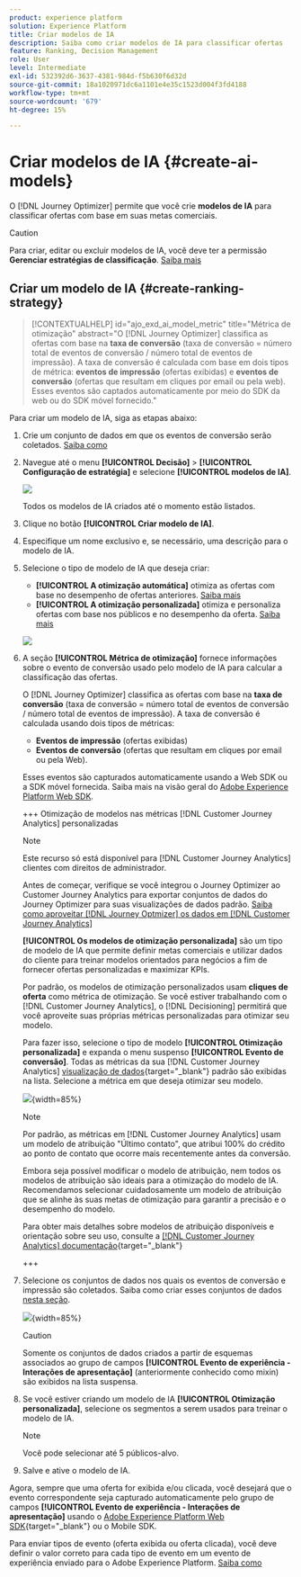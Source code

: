 ```yaml
---
product: experience platform
solution: Experience Platform
title: Criar modelos de IA
description: Saiba como criar modelos de IA para classificar ofertas
feature: Ranking, Decision Management
role: User
level: Intermediate
exl-id: 532392d6-3637-4381-984d-f5b630f6d32d
source-git-commit: 18a1020971dc6a1101e4e35c1523d004f3fd4188
workflow-type: tm+mt
source-wordcount: '679'
ht-degree: 15%

---
```


# Criar modelos de IA {#create-ai-models}

O [!DNL Journey Optimizer] permite que você crie **modelos de IA** para classificar ofertas com base em suas metas comerciais.

>[!CAUTION]
>
>Para criar, editar ou excluir modelos de IA, você deve ter a permissão **Gerenciar estratégias de classificação**. [Saiba mais](../../administration/high-low-permissions.md#manage-ranking-strategies)

## Criar um modelo de IA {#create-ranking-strategy}

>[!CONTEXTUALHELP]
>id="ajo_exd_ai_model_metric"
>title="Métrica de otimização"
>abstract="O [!DNL Journey Optimizer] classifica as ofertas com base na **taxa de conversão** (taxa de conversão = número total de eventos de conversão / número total de eventos de impressão). A taxa de conversão é calculada com base em dois tipos de métrica: **eventos de impressão** (ofertas exibidas) e **eventos de conversão** (ofertas que resultam em cliques por email ou pela web). Esses eventos são captados automaticamente por meio do SDK da web ou do SDK móvel fornecido."

Para criar um modelo de IA, siga as etapas abaixo:

1. Crie um conjunto de dados em que os eventos de conversão serão coletados. [Saiba como](../data-collection/create-dataset.md)

1. Navegue até o menu **[!UICONTROL Decisão]** > **[!UICONTROL Configuração de estratégia]** e selecione **[!UICONTROL modelos de IA]**.

   ![](../assets/ai-model-list.png)

   Todos os modelos de IA criados até o momento estão listados.

1. Clique no botão **[!UICONTROL Criar modelo de IA]**.

1. Especifique um nome exclusivo e, se necessário, uma descrição para o modelo de IA.

1. Selecione o tipo de modelo de IA que deseja criar:

   * **[!UICONTROL A otimização automática]** otimiza as ofertas com base no desempenho de ofertas anteriores. [Saiba mais](auto-optimization-model.md)
   * **[!UICONTROL A otimização personalizada]** otimiza e personaliza ofertas com base nos públicos e no desempenho da oferta. [Saiba mais](personalized-optimization-model.md)

   ![](../assets/ai-model-types.png)

1. A seção **[!UICONTROL Métrica de otimização]** fornece informações sobre o evento de conversão usado pelo modelo de IA para calcular a classificação das ofertas.

   O [!DNL Journey Optimizer] classifica as ofertas com base na **taxa de conversão** (taxa de conversão = número total de eventos de conversão / número total de eventos de impressão). A taxa de conversão é calculada usando dois tipos de métricas:
   * **Eventos de impressão** (ofertas exibidas)
   * **Eventos de conversão** (ofertas que resultam em cliques por email ou pela Web).

   Esses eventos são capturados automaticamente usando a Web SDK ou a SDK móvel fornecida. Saiba mais na visão geral do [Adobe Experience Platform Web SDK](https://experienceleague.adobe.com/docs/experience-platform/edge/home.html).

   +++ Otimização de modelos nas métricas [!DNL Customer Journey Analytics] personalizadas

   >[!NOTE]
   >
   >Este recurso só está disponível para [!DNL Customer Journey Analytics] clientes com direitos de administrador.
   >
   >Antes de começar, verifique se você integrou o Journey Optimizer ao Customer Journey Analytics para exportar conjuntos de dados do Journey Optimizer para suas visualizações de dados padrão. [Saiba como aproveitar [!DNL Journey Optmizer] os dados em [!DNL Customer Journey Analytics]](../../reports/cja-ajo.md)

   **[!UICONTROL Os modelos de otimização personalizada]** são um tipo de modelo de IA que permite definir metas comerciais e utilizar dados do cliente para treinar modelos orientados para negócios a fim de fornecer ofertas personalizadas e maximizar KPIs.

   Por padrão, os modelos de otimização personalizados usam **cliques de oferta** como métrica de otimização. Se você estiver trabalhando com o [!DNL Customer Journey Analytics], o [!DNL Decisioning] permitirá que você aproveite suas próprias métricas personalizadas para otimizar seu modelo.

   Para fazer isso, selecione o tipo de modelo **[!UICONTROL Otimização personalizada]** e expanda o menu suspenso **[!UICONTROL Evento de conversão]**. Todas as métricas da sua [!DNL Customer Journey Analytics] [visualização de dados](https://experienceleague.adobe.com/en/docs/analytics-platform/using/cja-dataviews/data-views){target="_blank"} padrão são exibidas na lista. Selecione a métrica em que deseja otimizar seu modelo.

   ![](../assets/ai-model-custom-metrics.png){width=85%}

   >[!NOTE]
   >
   >Por padrão, as métricas em [!DNL Customer Journey Analytics] usam um modelo de atribuição &quot;Último contato&quot;, que atribui 100% do crédito ao ponto de contato que ocorre mais recentemente antes da conversão.
   >
   >Embora seja possível modificar o modelo de atribuição, nem todos os modelos de atribuição são ideais para a otimização do modelo de IA. Recomendamos selecionar cuidadosamente um modelo de atribuição que se alinhe às suas metas de otimização para garantir a precisão e o desempenho do modelo.
   >
   >Para obter mais detalhes sobre modelos de atribuição disponíveis e orientação sobre seu uso, consulte a [[!DNL Customer Journey Analytics] documentação](https://experienceleague.adobe.com/en/docs/analytics-platform/using/cja-dataviews/component-settings/attribution){target="_blank"}

   +++

1. Selecione os conjuntos de dados nos quais os eventos de conversão e impressão são coletados. Saiba como criar esses conjuntos de dados [nesta seção](../data-collection/create-dataset.md).

   ![](../assets/ai-model-datasets.png){width=85%}

   >[!CAUTION]
   >
   >Somente os conjuntos de dados criados a partir de esquemas associados ao grupo de campos **[!UICONTROL Evento de experiência - Interações de apresentação]** (anteriormente conhecido como mixin) são exibidos na lista suspensa.

1. Se você estiver criando um modelo de IA **[!UICONTROL Otimização personalizada]**, selecione os segmentos a serem usados para treinar o modelo de IA.

   <!--➡️ [Discover this feature in video](#video)-->

   >[!NOTE]
   >
   >Você pode selecionar até 5 públicos-alvo.

1. Salve e ative o modelo de IA.

<!--At this point, you must have:

* created the AI model,
* defined which type of event you want to capture - offer displayed (impression) and/or offer clicked (conversion),
* and in which dataset you want to collect the event data.-->

Agora, sempre que uma oferta for exibida e/ou clicada, você desejará que o evento correspondente seja capturado automaticamente pelo grupo de campos **[!UICONTROL Evento de experiência - Interações de apresentação]** usando o [Adobe Experience Platform Web SDK](https://experienceleague.adobe.com/docs/experience-platform/edge/web-sdk-faq.html#what-is-adobe-experience-platform-web-sdk%3F){target="_blank"} ou o Mobile SDK.

Para enviar tipos de evento (oferta exibida ou oferta clicada), você deve definir o valor correto para cada tipo de evento em um evento de experiência enviado para o Adobe Experience Platform. [Saiba como](../data-collection/schema-requirement.md)

<!--
## How-to video {#video}

Learn how to create a personalized optimization model and how to apply it to a decision.

>[!VIDEO](https://video.tv.adobe.com/v/3419954?quality=12)-->
